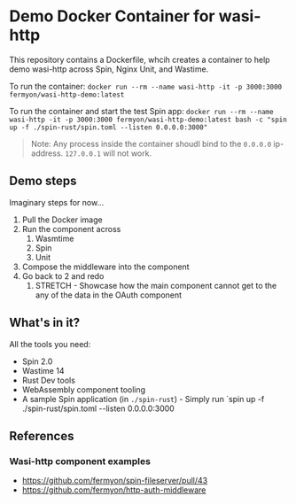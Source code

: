 # Demo Docker Container for wasi-http

This repository contains a Dockerfile, whcih creates a container to help demo wasi-http across Spin, Nginx Unit, and Wastime.

To run the container:
`docker run --rm --name wasi-http -it -p 3000:3000 fermyon/wasi-http-demo:latest`

To run the container and start the test Spin app:
`docker run --rm --name wasi-http -it -p 3000:3000 fermyon/wasi-http-demo:latest bash -c "spin up -f ./spin-rust/spin.toml --listen 0.0.0.0:3000"`

> Note: Any process inside the container shoudl bind to the `0.0.0.0` ip-address. `127.0.0.1` will not work.

## Demo steps

Imaginary steps for now...

1. Pull the Docker image
2. Run the component across
    1. Wasmtime
    2. Spin
    3. Unit
3. Compose the middleware into the component
4. Go back to 2 and redo
    1. STRETCH - Showcase how the main component cannot get to the any of the data in the OAuth component

## What's in it?

All the tools you need:
- Spin 2.0
- Wastime 14
- Rust Dev tools
- WebAssembly component tooling
- A sample Spin application (in `./spin-rust`) - Simply run `spin up -f ./spin-rust/spin.toml --listen 0.0.0.0:3000

## References

### Wasi-http component examples

- https://github.com/fermyon/spin-fileserver/pull/43
- https://github.com/fermyon/http-auth-middleware

